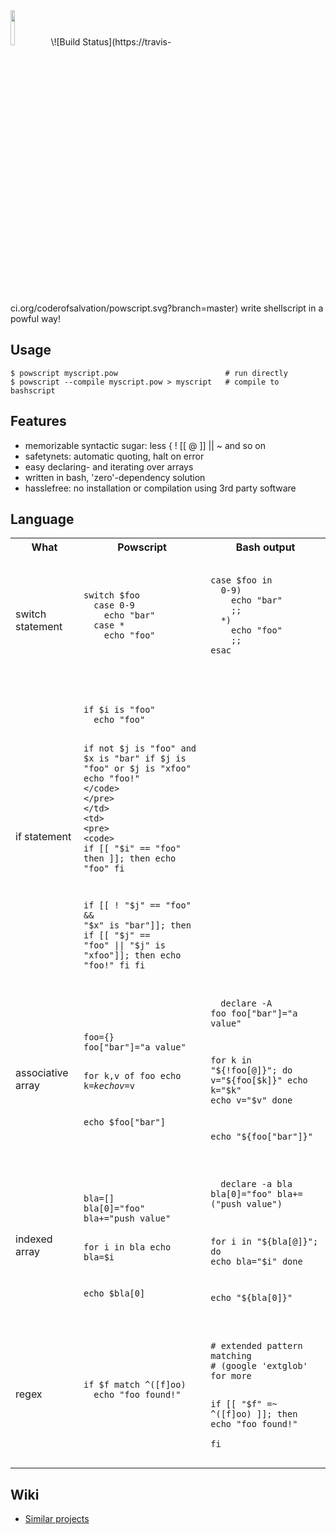 <img alt="" src=".tools/logo.png" width="12%" style="width:12%"/>
\![Build Status](https://travis-ci.org/coderofsalvation/powscript.svg?branch=master)
  write shellscript in a powful way!

## Usage
    
    $ powscript myscript.pow                        # run directly
    $ powscript --compile myscript.pow > myscript   # compile to bashscript

## Features

* memorizable syntactic sugar: less { ! [[ @ ]] || ~ and so on
* safetynets: automatic quoting, halt on error
* easy declaring- and iterating over arrays
* written in bash, 'zero'-dependency solution
* hasslefree: no installation or compilation using 3rd party software

## Language

<table style="width:100%">
  <tr>
    <th>What</th>
    <th>Powscript</th>
    <th>Bash output</th>
  </tr>

  <tr>
    <td>switch statement</td>
    <td>
      <pre>
        <code>
switch $foo
  case 0-9
    echo "bar"
  case *
    echo "foo"
        </code>
      </pre>
    </td>
    <td>
      <pre>
        <code>
case $foo in
  0-9)
    echo "bar"
    ;;
  *)
    echo "foo"
    ;;
esac
        </code>
      </pre>
    </td>
  </tr>

  <tr>
    <td>if statement</td>
    <td>
      <pre>
        <code>
if $i is "foo"
  echo "foo" 

if not $j is "foo" and $x is "bar"
  if $j is "foo" or $j is "xfoo"
    echo "foo!" 
        </code>
      </pre>
    </td>
    <td>
      <pre>
        <code>
if [[ "$i" == "foo" then ]]; then
  echo "foo" 
fi

if [[ ! "$j" == "foo" && "$x" is "bar"]]; then
  if [[ "$j" == "foo" || "$j" is "xfoo"]]; then
    echo "foo!" 
  fi
fi
        </code>
      </pre>
    </td>
  </tr>

  <tr>
    <td>associative array</td>
    <td>
      <pre>
        <code>
foo={}
foo["bar"]="a value"

for k,v of foo
  echo k=$k
  echo v=$v
  
echo $foo["bar"]
        </code>
      </pre>
    </td>
    <td>
      <pre>
        <code>
declare -A foo
foo["bar"]="a value"

for k in "${!foo[@]}"; do
  v="${foo[$k]}"
  echo k="$k"
  echo v="$v"
done

echo "${foo["bar"]}"
        </code>
      </pre>
    </td>
  </tr>

  <tr>
    <td>indexed array</td>
    <td>
      <pre>
        <code>
bla=[]
bla[0]="foo"
bla+="push value"

for i in bla
  echo bla=$i

echo $bla[0]
        </code>
      </pre>
    </td>
    <td>
      <pre>
        <code>
declare -a bla
bla[0]="foo"
bla+=("push value")

for i in "${bla[@]}"; do
  echo bla="$i"
done

echo "${bla[0]}"
        </code>
      </pre>
    </td>
  </tr>

  <tr>
    <td>regex</td>
    <td>
      <pre>
        <code>
if $f match ^([f]oo)
  echo "foo found!"  
        </code>
      </pre>
    </td>
    <td>
      <pre>
        <code>
# extended pattern matching 
# (google 'extglob' for more

if [[ "$f" =~ ^([f]oo) ]]; then
  echo "foo found!"  
fi
        </code>
      </pre>
    </td>
  </tr>

</table>

## Wiki

* [Similar projects](https://github.com/coderofsalvation/powscript/wiki/Similar-projects)
